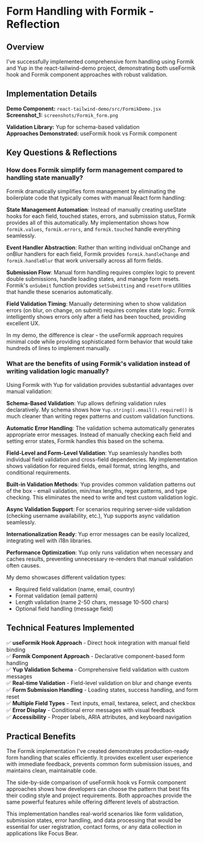 # Form Handling with Formik - Reflection

## Overview
I've successfully implemented comprehensive form handling using Formik and Yup in the react-tailwind-demo project, demonstrating both useFormik hook and Formik component approaches with robust validation.

## Implementation Details

**Demo Component:** `react-tailwind-demo/src/FormikDemo.jsx`  
**Screenshot_1:** `screenshots/Formik_form.png`

**Validation Library:** Yup for schema-based validation  
**Approaches Demonstrated:** useFormik hook vs Formik component

## Key Questions & Reflections

### How does Formik simplify form management compared to handling state manually?

Formik dramatically simplifies form management by eliminating the boilerplate code that typically comes with manual React form handling:

**State Management Automation**: Instead of manually creating useState hooks for each field, touched states, errors, and submission status, Formik provides all of this automatically. My implementation shows how `formik.values`, `formik.errors`, and `formik.touched` handle everything seamlessly.

**Event Handler Abstraction**: Rather than writing individual onChange and onBlur handlers for each field, Formik provides `formik.handleChange` and `formik.handleBlur` that work universally across all form fields.

**Submission Flow**: Manual form handling requires complex logic to prevent double submissions, handle loading states, and manage form resets. Formik's `onSubmit` function provides `setSubmitting` and `resetForm` utilities that handle these scenarios automatically.

**Field Validation Timing**: Manually determining when to show validation errors (on blur, on change, on submit) requires complex state logic. Formik intelligently shows errors only after a field has been touched, providing excellent UX.

In my demo, the difference is clear - the useFormik approach requires minimal code while providing sophisticated form behavior that would take hundreds of lines to implement manually.

### What are the benefits of using Formik's validation instead of writing validation logic manually?

Using Formik with Yup for validation provides substantial advantages over manual validation:

**Schema-Based Validation**: Yup allows defining validation rules declaratively. My schema shows how `Yup.string().email().required()` is much cleaner than writing regex patterns and custom validation functions.

**Automatic Error Handling**: The validation schema automatically generates appropriate error messages. Instead of manually checking each field and setting error states, Formik handles this based on the schema.

**Field-Level and Form-Level Validation**: Yup seamlessly handles both individual field validation and cross-field dependencies. My implementation shows validation for required fields, email format, string lengths, and conditional requirements.

**Built-in Validation Methods**: Yup provides common validation patterns out of the box - email validation, min/max lengths, regex patterns, and type checking. This eliminates the need to write and test custom validation logic.

**Async Validation Support**: For scenarios requiring server-side validation (checking username availability, etc.), Yup supports async validation seamlessly.

**Internationalization Ready**: Yup error messages can be easily localized, integrating well with i18n libraries.

**Performance Optimization**: Yup only runs validation when necessary and caches results, preventing unnecessary re-renders that manual validation often causes.

My demo showcases different validation types:
- Required field validation (name, email, country)
- Format validation (email pattern)
- Length validation (name 2-50 chars, message 10-500 chars)
- Optional field handling (message field)

## Technical Features Implemented

✅ **useFormik Hook Approach** - Direct hook integration with manual field binding  
✅ **Formik Component Approach** - Declarative component-based form handling  
✅ **Yup Validation Schema** - Comprehensive field validation with custom messages  
✅ **Real-time Validation** - Field-level validation on blur and change events  
✅ **Form Submission Handling** - Loading states, success handling, and form reset  
✅ **Multiple Field Types** - Text inputs, email, textarea, select, and checkbox  
✅ **Error Display** - Conditional error messages with visual feedback  
✅ **Accessibility** - Proper labels, ARIA attributes, and keyboard navigation  

## Practical Benefits

The Formik implementation I've created demonstrates production-ready form handling that scales efficiently. It provides excellent user experience with immediate feedback, prevents common form submission issues, and maintains clean, maintainable code.

The side-by-side comparison of useFormik hook vs Formik component approaches shows how developers can choose the pattern that best fits their coding style and project requirements. Both approaches provide the same powerful features while offering different levels of abstraction.

This implementation handles real-world scenarios like form validation, submission states, error handling, and data processing that would be essential for user registration, contact forms, or any data collection in applications like Focus Bear.

